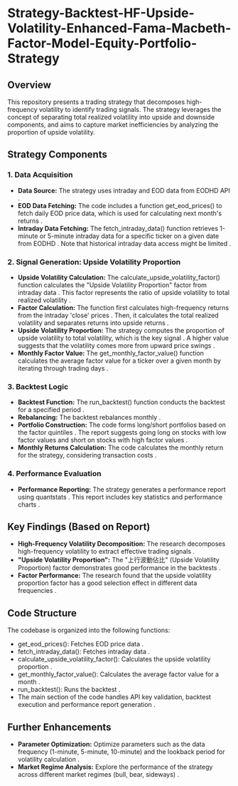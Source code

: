 # Strategy-Backtest-HF-Upside-Volatility-Enhanced-Fama-Macbeth-Factor-Model-Equity-Portfolio-Strategy

## Overview

This repository presents a trading strategy that decomposes high-frequency volatility to identify trading signals. The strategy leverages the concept of separating total realized volatility into upside and downside components, and aims to capture market inefficiencies by analyzing the proportion of upside volatility.

## Strategy Components

### 1. Data Acquisition

-   **Data Source:**  The strategy uses intraday and EOD data from EODHD API  .
-   **EOD Data Fetching:**  The code includes a function  get_eod_prices()  to fetch daily EOD price data, which is used for calculating next month's returns  .
-   **Intraday Data Fetching:**  The  fetch_intraday_data()  function retrieves 1-minute or 5-minute intraday data for a specific ticker on a given date from EODHD  . Note that historical intraday data access might be limited  .

### 2. Signal Generation: Upside Volatility Proportion

-   **Upside Volatility Calculation:**  The  calculate_upside_volatility_factor()  function calculates the "Upside Volatility Proportion" factor from intraday data  . This factor represents the ratio of upside volatility to total realized volatility  .
-   **Factor Calculation:**  The function first calculates high-frequency returns from the intraday 'close' prices  . Then, it calculates the total realized volatility and separates returns into upside returns  .
-   **Upside Volatility Proportion:**  The strategy computes the proportion of upside volatility to total volatility, which is the key signal  . A higher value suggests that the volatility comes more from upward price swings  .
-   **Monthly Factor Value:**  The  get_monthly_factor_value()  function calculates the average factor value for a ticker over a given month by iterating through trading days  .

### 3. Backtest Logic

-   **Backtest Function:**  The  run_backtest()  function conducts the backtest for a specified period  .
-   **Rebalancing:**  The backtest rebalances monthly  .
-   **Portfolio Construction:**  The code forms long/short portfolios based on the factor quintiles  . The report suggests going long on stocks with low factor values and short on stocks with high factor values  .
-   **Monthly Returns Calculation:**  The code calculates the monthly return for the strategy, considering transaction costs  .

### 4. Performance Evaluation

-   **Performance Reporting:**  The strategy generates a performance report using  quantstats  . This report includes key statistics and performance charts  .

## Key Findings (Based on Report)

-   **High-Frequency Volatility Decomposition:**  The research decomposes high-frequency volatility to extract effective trading signals  .
-   **"Upside Volatility Proportion":**  The "上行波動佔比" (Upside Volatility Proportion) factor demonstrates good performance in the backtests  .
-   **Factor Performance:**  The research found that the upside volatility proportion factor has a good selection effect in different data frequencies  .

## Code Structure

The codebase is organized into the following functions:

-   get_eod_prices(): Fetches EOD price data  .
-   fetch_intraday_data(): Fetches intraday data  .
-   calculate_upside_volatility_factor(): Calculates the upside volatility proportion  .
-   get_monthly_factor_value(): Calculates the average factor value for a month  .
-   run_backtest(): Runs the backtest  .
-   The main section of the code handles API key validation, backtest execution and performance report generation  .

## Further Enhancements

-   **Parameter Optimization:**  Optimize parameters such as the data frequency (1-minute, 5-minute, 10-minute) and the lookback period for volatility calculation  .
-   **Market Regime Analysis:**  Explore the performance of the strategy across different market regimes (bull, bear, sideways)  .
